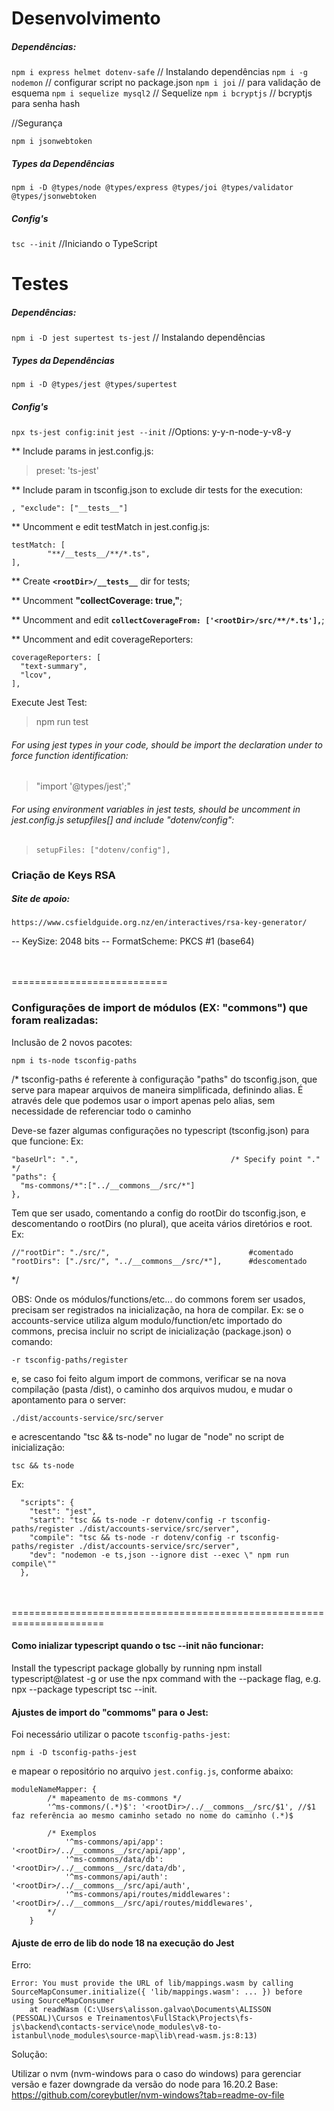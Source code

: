 # Desenvolvimento
##### Dependências:

`npm i express helmet dotenv-safe` // Instalando dependências
`npm i -g nodemon` // configurar script no package.json
`npm i joi` // para validação de esquema
`npm i sequelize mysql2` // Sequelize
`npm i bcryptjs` // bcryptjs para senha hash

//Segurança

`npm i jsonwebtoken`


##### Types da Dependências

`npm i -D @types/node @types/express @types/joi @types/validator @types/jsonwebtoken`

##### Config's

`tsc --init` //Iniciando o TypeScript

# Testes

##### Dependências:

`npm i -D jest supertest ts-jest` // Instalando dependências

##### Types da Dependências

`npm i -D @types/jest @types/supertest`

##### Config's

`npx ts-jest config:init`
`jest --init` //Options: y-y-n-node-y-v8-y

** Include params in jest.config.js:
> preset: 'ts-jest'


** Include param in tsconfig.json to exclude dir tests for the execution:

``
,
  "exclude": ["__tests__"]
``


** Uncomment e edit testMatch in jest.config.js:

```   
testMatch: [
        "**/__tests__/**/*.ts",
],
``` 


** Create __`<rootDir>/__tests__`__ dir for tests;

** Uncomment __"collectCoverage: true,"__;

** Uncomment and edit __`collectCoverageFrom: ['<rootDir>/src/**/*.ts'],`__;

** Uncomment and edit coverageReporters:
```
coverageReporters: [
  "text-summary",
  "lcov",
],
```

Execute Jest Test:

>npm run test 


###### For using jest types in your code, should be import the declaration under to force function identification:
> "import '@types/jest';" 

###### For using environment variables in jest tests, should be uncomment in jest.config.js setupfiles[] and include "dotenv/config":

>     setupFiles: ["dotenv/config"],

### Criação de Keys RSA

##### Site de apoio:

`https://www.csfieldguide.org.nz/en/interactives/rsa-key-generator/`

-- KeySize: 2048 bits
-- FormatScheme: PKCS #1 (base64)




<br><br>===========================

### Configurações de import de módulos (EX: "__commons__") que foram realizadas:

Inclusão de 2 novos pacotes:

`npm i ts-node tsconfig-paths`

/*
tsconfig-paths é referente à configuração "paths" do tsconfig.json, que serve para mapear arquivos de maneira simplificada, definindo alias. É através dele que podemos usar o import apenas pelo alias, sem necessidade de referenciar todo o caminho

Deve-se fazer algumas configurações no typescript (tsconfig.json) para que funcione:
Ex:

    "baseUrl": ".",                                  /* Specify point "." */
    "paths": {
      "ms-commons/*":["../__commons__/src/*"]
    }, 

Tem que ser usado,  comentando a config do rootDir do tsconfig.json, e descomentando o rootDirs (no plural), que aceita vários diretórios e root.
Ex:

    //"rootDir": "./src/",                               #comentado
    "rootDirs": ["./src/", "../__commons__/src/*"],      #descomentado

*/

OBS: Onde os módulos/functions/etc... do commons forem ser usados, precisam ser registrados na inicialização, na hora de compilar.
Ex: se o accounts-service utiliza algum modulo/function/etc importado do commons, precisa incluir no script de inicialização (package.json) o comando:

`-r tsconfig-paths/register`

e, se caso foi feito algum import de commons, verificar se na nova compilação (pasta /dist), o caminho dos arquivos mudou, e mudar o apontamento para o server:

`./dist/accounts-service/src/server`

e acrescentando "tsc && ts-node" no lugar de "node" no script de inicialização:

`tsc && ts-node`

Ex:

```
  "scripts": {
    "test": "jest",
    "start": "tsc && ts-node -r dotenv/config -r tsconfig-paths/register ./dist/accounts-service/src/server",
    "compile": "tsc && ts-node -r dotenv/config -r tsconfig-paths/register ./dist/accounts-service/src/server",
    "dev": "nodemon -e ts,json --ignore dist --exec \" npm run compile\""
  },
```

<br><br>======================================================================
#### Como inializar typescript quando o tsc --init não funcionar:

Install the typescript package globally by running npm install typescript@latest -g 
or 
use the npx command with the --package flag, e.g. npx --package typescript tsc --init.

#### Ajustes de import do "__commoms__" para o Jest:

Foi necessário utilizar o pacote `tsconfig-paths-jest`:

`npm i -D tsconfig-paths-jest`

e mapear o repositório no arquivo `jest.config.js`, conforme abaixo:


```
moduleNameMapper: {
        /* mapeamento de ms-commons */
        '^ms-commons/(.*)$': '<rootDir>/../__commons__/src/$1', //$1 faz referência ao mesmo caminho setado no nome do caminho (.*)$
        
        /* Exemplos
            '^ms-commons/api/app': '<rootDir>/../__commons__/src/api/app',
            '^ms-commons/data/db': '<rootDir>/../__commons__/src/data/db',
            '^ms-commons/api/auth': '<rootDir>/../__commons__/src/api/auth',
            '^ms-commons/api/routes/middlewares': '<rootDir>/../__commons__/src/api/routes/middlewares',
        */
    }
```

#### Ajuste de erro de lib do node 18 na execução do Jest

Erro: 
```
Error: You must provide the URL of lib/mappings.wasm by calling SourceMapConsumer.initialize({ 'lib/mappings.wasm': ... }) before using SourceMapConsumer
    at readWasm (C:\Users\alisson.galvao\Documents\ALISSON (PESSOAL)\Cursos e Treinamentos\FullStack\Projects\fs-js\backend\contacts-service\node_modules\v8-to-istanbul\node_modules\source-map\lib\read-wasm.js:8:13)

```

Solução:

Utilizar  o nvm (nvm-windows para o caso do windows) para gerenciar versão
e fazer downgrade da versão do node para 16.20.2
Base: https://github.com/coreybutler/nvm-windows?tab=readme-ov-file


